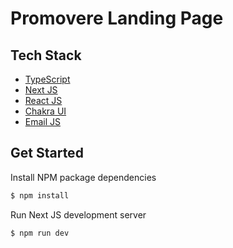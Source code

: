 # Promovere Landing Page

## Tech Stack

-  [TypeScript](https://github.com/microsoft/TypeScript)
-  [Next JS](https://github.com/vercel/next.js)
-  [React JS](https://github.com/facebook/react)
-  [Chakra UI](https://github.com/chakra-ui/chakra-ui)
-  [Email JS](https://github.com/emailjs-com/emailjs-sdk)

## Get Started

Install NPM package dependencies

```bash
$ npm install
```

Run Next JS development server

```bash
$ npm run dev
```
